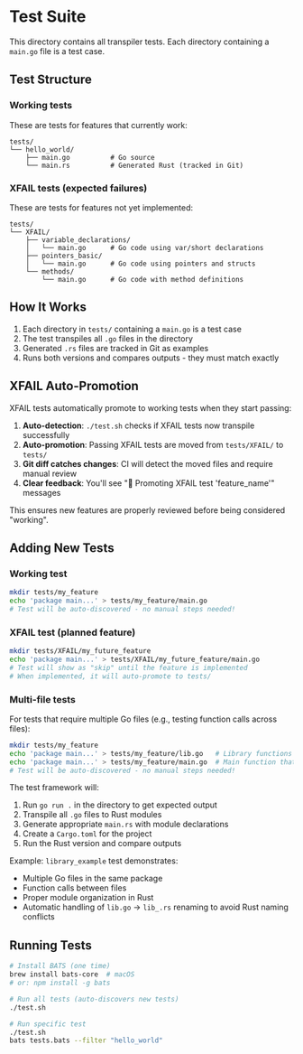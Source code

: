 # Test Suite

This directory contains all transpiler tests. Each directory containing a `main.go` file is a test case.

## Test Structure

### Working tests

These are tests for features that currently work:

```
tests/
└── hello_world/
    ├── main.go          # Go source
    └── main.rs          # Generated Rust (tracked in Git)
```

### XFAIL tests (expected failures)

These are tests for features not yet implemented:

```
tests/
└── XFAIL/
    ├── variable_declarations/
    │   └── main.go      # Go code using var/short declarations
    ├── pointers_basic/
    │   └── main.go      # Go code using pointers and structs
    └── methods/
        └── main.go      # Go code with method definitions
```

## How It Works

1. Each directory in `tests/` containing a `main.go` is a test case
2. The test transpiles all `.go` files in the directory
3. Generated `.rs` files are tracked in Git as examples
4. Runs both versions and compares outputs - they must match exactly

## XFAIL Auto-Promotion

XFAIL tests automatically promote to working tests when they start passing:

1. **Auto-detection**: `./test.sh` checks if XFAIL tests now transpile successfully
2. **Auto-promotion**: Passing XFAIL tests are moved from `tests/XFAIL/` to `tests/`
3. **Git diff catches changes**: CI will detect the moved files and require manual review
4. **Clear feedback**: You'll see "🎉 Promoting XFAIL test 'feature_name'" messages

This ensures new features are properly reviewed before being considered "working".

## Adding New Tests

### Working test

```sh
mkdir tests/my_feature
echo 'package main...' > tests/my_feature/main.go
# Test will be auto-discovered - no manual steps needed!
```

### XFAIL test (planned feature)

```sh
mkdir tests/XFAIL/my_future_feature
echo 'package main...' > tests/XFAIL/my_future_feature/main.go
# Test will show as "skip" until the feature is implemented
# When implemented, it will auto-promote to tests/
```

### Multi-file tests

For tests that require multiple Go files (e.g., testing function calls across files):

```sh
mkdir tests/my_feature
echo 'package main...' > tests/my_feature/lib.go   # Library functions
echo 'package main...' > tests/my_feature/main.go  # Main function that calls lib
# Test will be auto-discovered - no manual steps needed!
```

The test framework will:

1. Run `go run .` in the directory to get expected output
2. Transpile all `.go` files to Rust modules
3. Generate appropriate `main.rs` with module declarations
4. Create a `Cargo.toml` for the project
5. Run the Rust version and compare outputs

Example: `library_example` test demonstrates:

- Multiple Go files in the same package
- Function calls between files
- Proper module organization in Rust
- Automatic handling of `lib.go` → `lib_.rs` renaming to avoid Rust naming conflicts

## Running Tests

```sh
# Install BATS (one time)
brew install bats-core  # macOS
# or: npm install -g bats

# Run all tests (auto-discovers new tests)
./test.sh

# Run specific test
./test.sh
bats tests.bats --filter "hello_world"
```
